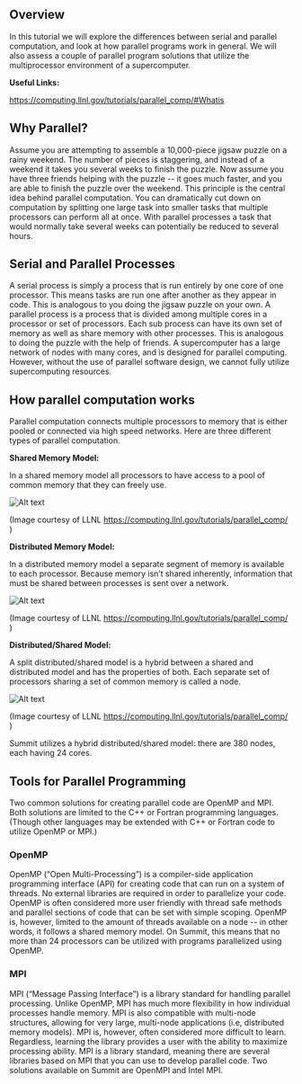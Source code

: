 ## Overview

In this tutorial we will explore the differences between serial and parallel computation, and look
at how parallel programs work in general. We will also assess a couple of parallel program
solutions that utilize the multiprocessor environment of a supercomputer.

__Useful Links:__

<https://computing.llnl.gov/tutorials/parallel_comp/#Whatis>

## Why Parallel?
Assume you are attempting to assemble a 10,000-piece jigsaw puzzle on a rainy weekend. The
number of pieces is staggering, and instead of a weekend it takes you several weeks to finish
the puzzle. Now assume you have three friends helping with the puzzle -- it goes much faster,
and you are able to finish the puzzle over the weekend.
This principle is the central idea behind parallel computation. You can dramatically cut down on
computation by splitting one large task into smaller tasks that multiple processors can perform
all at once. With parallel processes a task that would normally take several weeks can
potentially be reduced to several hours.

## Serial and Parallel Processes

A serial process is simply a process that is run entirely by one core of one processor. This
means tasks are run one after another as they appear in code. This is analogous to you doing
the jigsaw puzzle on your own.
A parallel process is a process that is divided among multiple cores in a processor or set of
processors. Each sub process can have its own set of memory as well as share memory with
other processes. This is analogous to doing the puzzle with the help of friends.
A supercomputer has a large network of nodes with many cores, and is designed for parallel
computing. However, without the use of parallel software design, we cannot fully utilize
supercomputing resources.

## How parallel computation works

Parallel computation connects multiple processors to memory that is either pooled or connected
via high speed networks. Here are three different types of parallel computation.

__Shared Memory Model:__

In a shared memory model all processors to have access to a pool of common memory that
they can freely use.

![Alt text](https://computing.llnl.gov/tutorials/parallel_comp/images/shared_mem.gif "shared_model")

(Image courtesy of LLNL <https://computing.llnl.gov/tutorials/parallel_comp/> )

__Distributed Memory Model:__

In a distributed memory model a separate segment of memory is available to each processor.
Because memory isn’t shared inherently, information that must be shared between processes is
sent over a network.

![Alt text](https://computing.llnl.gov/tutorials/parallel_comp/images/distributed_mem.gif "distributed_model")

(Image courtesy of LLNL <https://computing.llnl.gov/tutorials/parallel_comp/> )

__Distributed/Shared Model:__

A split distributed/shared model is a hybrid between a shared and distributed model and has the
properties of both. Each separate set of processors sharing a set of common memory is called a
node.

![Alt text](https://computing.llnl.gov/tutorials/parallel_comp/images/hybrid_mem2.gif "hybrid_model")

(Image courtesy of LLNL <https://computing.llnl.gov/tutorials/parallel_comp/> )

Summit utilizes a hybrid distributed/shared model: there are 380 nodes, each having 24 cores.

## Tools for Parallel Programming
Two common solutions for creating parallel code are OpenMP and MPI. Both solutions are
limited to the C++ or Fortran programming languages. (Though other languages may be
extended with C++ or Fortran code to utilize OpenMP or MPI.)

### OpenMP
OpenMP (“Open Multi-Processing”) is a compiler-side application programming interface (API)
for creating code that can run on a system of threads. No external libraries are required in order
to parallelize your code. OpenMP is often considered more user friendly with thread safe
methods and parallel sections of code that can be set with simple scoping.
OpenMP is, however, limited to the amount of threads available on a node -- in other words, it
follows a shared memory model. On Summit, this means that no more than 24 processors can
be utilized with programs parallelized using OpenMP.

### MPI
MPI (“Message Passing Interface”) is a library standard for handling parallel processing. Unlike
OpenMP, MPI has much more flexibility in how individual processes handle memory. MPI is also
compatible with multi-node structures, allowing for very large, multi-node applications (i.e,
distributed memory models). MPI is, however, often considered more difficult to learn.
Regardless, learning the library provides a user with the ability to maximize processing ability.
MPI is a library standard, meaning there are several libraries based on MPI that you can use to
develop parallel code. Two solutions available on Summit are OpenMPI and Intel MPI.
